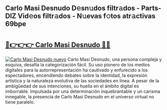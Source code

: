 ## Carlo Masi Desnudo D𝚎sn𝚞dos filtr𝚊dos - Parts-DlZ Vid𝚎os filtr𝚊dos - N𝚞evas f𝚘tos atr𝚊ctivas 69bpe

# <h2><a href="http://mb9u2g.tromn.icu/?c=Carlo+Masi+Desnudo">🔗👉👉👉 Carlo Masi Desnudo 🔗🔗</a></h2>

[![Carlo Masi Desnudo nuevo](https://i.imgur.com/pEAQMta.gif)](http://mb9u2g.tromn.icu/?c=Carlo+Masi+Desnudo)
Carlo Masi Desnudo, una persona compleja y esquiva, desafía la categorización fácil. Su uso pionero de los medios digitales para la autorrepresentación ha cautivado y enfurecido a los espectadores, encendiendo debates sobre la identidad, la expresión artística y la naturaleza evolutiva de las sociedades en línea. A pesar de la ambigüedad de sus intenciones, su huella en el ámbito digital es imborrable. Impulsada por una determinación inquebrantable y un carisma innegable, la presencia de Carlo Masi Desnudo en el universo virtual no tiene paralelo.

